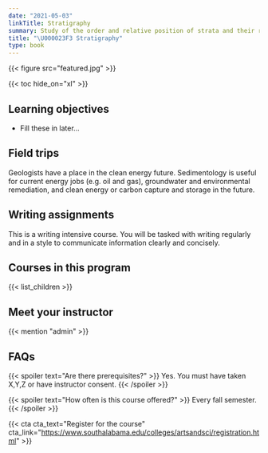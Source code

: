 ```yaml
---
date: "2021-05-03"
linkTitle: Stratigraphy
summary: Study of the order and relative position of strata and their relationship to the geological time scale.
title: "\U000023F3 Stratigraphy"
type: book
---
```


{{< figure src="featured.jpg" >}}

{{< toc hide_on="xl" >}}

## Learning objectives

- Fill these in later...

## Field trips

Geologists have a place in the clean energy future. Sedimentology is useful for current energy jobs (e.g. oil and gas), groundwater and environmental remediation, and clean energy or carbon capture and storage in the future.


## Writing assignments

This is a writing intensive course. You will be tasked with writing regularly and in a style to communicate information clearly and concisely.

## Courses in this program

{{< list_children >}}

## Meet your instructor

{{< mention "admin" >}}

## FAQs

{{< spoiler text="Are there prerequisites?" >}}
Yes. You must have taken X,Y,Z or have instructor consent.
{{< /spoiler >}}

{{< spoiler text="How often is this course offered?" >}}
Every fall semester.
{{< /spoiler >}}

{{< cta cta_text="Register for the course" cta_link="https://www.southalabama.edu/colleges/artsandsci/registration.html" >}}
